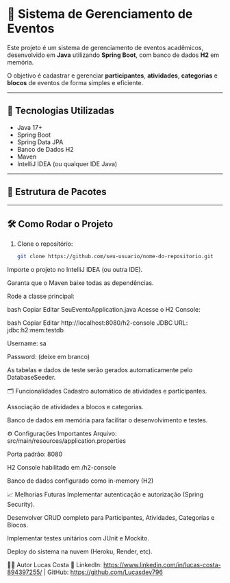 # 🎉 Sistema de Gerenciamento de Eventos

Este projeto é um sistema de gerenciamento de eventos acadêmicos, desenvolvido em **Java** utilizando **Spring Boot**, com banco de dados **H2** em memória.

O objetivo é cadastrar e gerenciar **participantes**, **atividades**, **categorias** e **blocos** de eventos de forma simples e eficiente.

---

## 🚀 Tecnologias Utilizadas

- Java 17+
- Spring Boot
- Spring Data JPA
- Banco de Dados H2
- Maven
- IntelliJ IDEA (ou qualquer IDE Java)

---

## 📂 Estrutura de Pacotes


---

## 🛠 Como Rodar o Projeto

1. Clone o repositório:
   ```bash
   git clone https://github.com/seu-usuario/nome-do-repositorio.git
   
Importe o projeto no IntelliJ IDEA (ou outra IDE).

Garanta que o Maven baixe todas as dependências.

Rode a classe principal:

bash
Copiar
Editar
SeuEventoApplication.java
Acesse o H2 Console:

bash
Copiar
Editar
http://localhost:8080/h2-console
JDBC URL: jdbc:h2:mem:testdb

Username: sa

Password: (deixe em branco)

As tabelas e dados de teste serão gerados automaticamente pelo DatabaseSeeder.

🗂 Funcionalidades
Cadastro automático de atividades e participantes.

Associação de atividades a blocos e categorias.

Banco de dados em memória para facilitar o desenvolvimento e testes.

⚙️ Configurações Importantes
Arquivo: src/main/resources/application.properties

Porta padrão: 8080

H2 Console habilitado em /h2-console

Banco de dados configurado como in-memory (H2)

📈 Melhorias Futuras
Implementar autenticação e autorização (Spring Security).

Desenvolver CRUD completo para Participantes, Atividades, Categorias e Blocos.

Implementar testes unitários com JUnit e Mockito.

Deploy do sistema na nuvem (Heroku, Render, etc).

👨‍💻 Autor
 Lucas Costa 🚀
LinkedIn: https://www.linkedin.com/in/lucas-costa-894397255/ | GitHub: https://github.com/Lucasdev796

